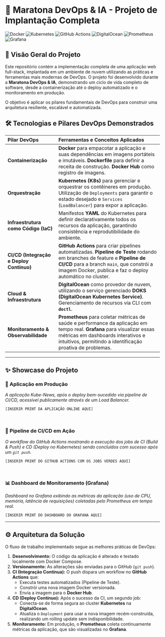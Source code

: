 # 🚀 Maratona DevOps & IA - Projeto de Implantação Completa

![Docker](https://img.shields.io/badge/docker-%230db7ed.svg?style=for-the-badge&logo=docker&logoColor=white) ![Kubernetes](https://img.shields.io/badge/kubernetes-%23326ce5.svg?style=for-the-badge&logo=kubernetes&logoColor=white) ![GitHub Actions](https://img.shields.io/badge/github%20actions-%232671E5.svg?style=for-the-badge&logo=githubactions&logoColor=white) ![DigitalOcean](https://img.shields.io/badge/DigitalOcean-%230167ff.svg?style=for-the-badge&logo=digitalocean&logoColor=white) ![Prometheus](https://img.shields.io/badge/Prometheus-E6522C?style=for-the-badge&logo=Prometheus&logoColor=white) ![Grafana](https://img.shields.io/badge/grafana-%23F46800.svg?style=for-the-badge&logo=grafana&logoColor=white)

## 📄 Visão Geral do Projeto

Este repositório contém a implementação completa de uma aplicação web full-stack, implantada em um ambiente de nuvem utilizando as práticas e ferramentas mais modernas de DevOps. O projeto foi desenvolvido durante a **Maratona DevOps & IA**, demonstrando um ciclo de vida completo de software, desde a containerização até o deploy automatizado e o monitoramento em produção.

O objetivo é aplicar os pilares fundamentais de DevOps para construir uma arquitetura resiliente, escalável e automatizada.

## 🛠️ Tecnologias e Pilares DevOps Demonstrados

| Pilar DevOps | Ferramentas e Conceitos Aplicados |
| :--- | :--- |
| **Containerização** | **Docker** para empacotar a aplicação e suas dependências em imagens portáteis e imutáveis. **Dockerfile** para definir a receita de construção. **Docker Hub** como registro de imagens. |
| **Orquestração** | **Kubernetes (K8s)** para gerenciar e orquestrar os contêineres em produção. Utilização de `Deployments` para garantir o estado desejado e `Services` (`LoadBalancer`) para expor a aplicação. |
| **Infraestrutura como Código (IaC)** | Manifestos **YAML** do Kubernetes para definir declarativamente todos os recursos da aplicação, garantindo consistência e reprodutibilidade do ambiente. |
| **CI/CD (Integração e Deploy Contínuo)**| **GitHub Actions** para criar pipelines automatizadas. **Pipeline de Teste** rodando em branches de feature e **Pipeline de CI/CD** para a branch `main`, que constrói a imagem Docker, publica e faz o deploy automático no cluster. |
| **Cloud & Infraestrutura** | **DigitalOcean** como provedor de nuvem, utilizando o serviço gerenciado **DOKS (DigitalOcean Kubernetes Service)**. Gerenciamento de recursos via CLI com **`doctl`**. |
| **Monitoramento & Observabilidade** | **Prometheus** para coletar métricas de saúde e performance da aplicação em tempo real. **Grafana** para visualizar essas métricas em dashboards interativos e intuitivos, permitindo a identificação proativa de problemas. |

---

## ✨ Showcase do Projeto

### 🚀 Aplicação em Produção
*A aplicação Kube-News, após o deploy bem-sucedido via pipeline de CI/CD, acessível publicamente através de um Load Balancer.*

`[INSERIR PRINT DA APLICAÇÃO ONLINE AQUI]`

<br>

### 🔄 Pipeline de CI/CD em Ação
*O workflow do GitHub Actions mostrando a execução dos jobs de CI (Build & Push) e CD (Deploy no Kubernetes) sendo concluídos com sucesso após um `git push`.*

`[INSERIR PRINT DO GITHUB ACTIONS COM OS JOBS VERDES AQUI]`

<br>

### 📊 Dashboard de Monitoramento (Grafana)
*Dashboard no Grafana exibindo as métricas da aplicação (uso de CPU, memória, latência de requisições) coletadas pelo Prometheus em tempo real.*

`[INSERIR PRINT DO DASHBOARD DO GRAFANA AQUI]`

---

## ⚙️ Arquitetura da Solução

O fluxo de trabalho implementado segue as melhores práticas de DevOps:

1.  **Desenvolvimento:** O código da aplicação é alterado e testado localmente com Docker Compose.
2.  **Versionamento:** As alterações são enviadas para o GitHub (`git push`).
3.  **CI (Integração Contínua):** O push dispara um workflow no **GitHub Actions** que:
    * Executa testes automatizados (Pipeline de Teste).
    * Constrói uma nova imagem Docker versionada.
    * Envia a imagem para o **Docker Hub**.
4.  **CD (Deploy Contínuo):** Após o sucesso da CI, um segundo job:
    * Conecta-se de forma segura ao cluster **Kubernetes** na **DigitalOcean**.
    * Atualiza o `Deployment` para usar a nova imagem recém-construída, realizando um rolling update sem indisponibilidade.
5.  **Monitoramento:** Em produção, o **Prometheus** coleta continuamente métricas da aplicação, que são visualizadas no **Grafana**.

